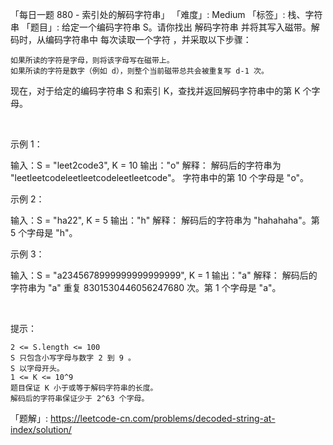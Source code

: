 「每日一题 880 - 索引处的解码字符串」
「难度」: Medium
「标签」: 栈、字符串
「题目」: 给定一个编码字符串 S。请你找出 解码字符串 并将其写入磁带。解码时，从编码字符串中 每次读取一个字符 ，并采取以下步骤：


	如果所读的字符是字母，则将该字母写在磁带上。
	如果所读的字符是数字（例如 d），则整个当前磁带总共会被重复写 d-1 次。


现在，对于给定的编码字符串 S 和索引 K，查找并返回解码字符串中的第 K 个字母。

 

示例 1：

输入：S = "leet2code3", K = 10
输出："o"
解释：
解码后的字符串为 "leetleetcodeleetleetcodeleetleetcode"。
字符串中的第 10 个字母是 "o"。


示例 2：

输入：S = "ha22", K = 5
输出："h"
解释：
解码后的字符串为 "hahahaha"。第 5 个字母是 "h"。


示例 3：

输入：S = "a2345678999999999999999", K = 1
输出："a"
解释：
解码后的字符串为 "a" 重复 8301530446056247680 次。第 1 个字母是 "a"。


 

提示：


	2 <= S.length <= 100
	S 只包含小写字母与数字 2 到 9 。
	S 以字母开头。
	1 <= K <= 10^9
	题目保证 K 小于或等于解码字符串的长度。
	解码后的字符串保证少于 2^63 个字母。



「题解」: https://leetcode-cn.com/problems/decoded-string-at-index/solution/